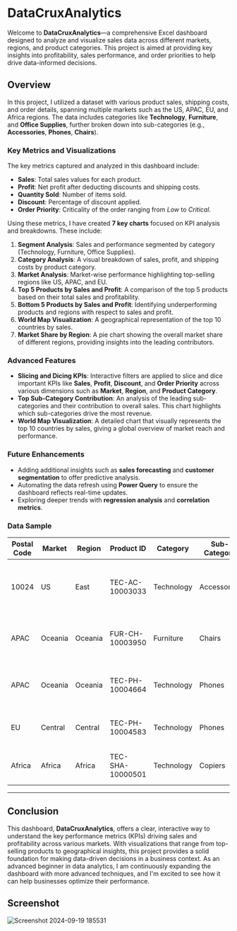 # DataCruxAnalytics

Welcome to **DataCruxAnalytics**—a comprehensive Excel dashboard designed to analyze and visualize sales data across different markets, regions, and product categories. This project is aimed at providing key insights into profitability, sales performance, and order priorities to help drive data-informed decisions.

## Overview

In this project, I utilized a dataset with various product sales, shipping costs, and order details, spanning multiple markets such as the US, APAC, EU, and Africa regions. The data includes categories like **Technology**, **Furniture**, and **Office Supplies**, further broken down into sub-categories (e.g., **Accessories**, **Phones**, **Chairs**).

### Key Metrics and Visualizations
The key metrics captured and analyzed in this dashboard include:
- **Sales**: Total sales values for each product.
- **Profit**: Net profit after deducting discounts and shipping costs.
- **Quantity Sold**: Number of items sold.
- **Discount**: Percentage of discount applied.
- **Order Priority**: Criticality of the order ranging from *Low* to *Critical*.

Using these metrics, I have created **7 key charts** focused on KPI analysis and breakdowns. These include:
1. **Segment Analysis**: Sales and performance segmented by category (Technology, Furniture, Office Supplies).
2. **Category Analysis**: A visual breakdown of sales, profit, and shipping costs by product category.
3. **Market Analysis**: Market-wise performance highlighting top-selling regions like US, APAC, and EU.
4. **Top 5 Products by Sales and Profit**: A comparison of the top 5 products based on their total sales and profitability.
5. **Bottom 5 Products by Sales and Profit**: Identifying underperforming products and regions with respect to sales and profit.
6. **World Map Visualization**: A geographical representation of the top 10 countries by sales.
7. **Market Share by Region**: A pie chart showing the overall market share of different regions, providing insights into the leading contributors.

### Advanced Features
- **Slicing and Dicing KPIs**: Interactive filters are applied to slice and dice important KPIs like **Sales**, **Profit**, **Discount**, and **Order Priority** across various dimensions such as **Market**, **Region**, and **Product Category**.
- **Top Sub-Category Contribution**: An analysis of the leading sub-categories and their contribution to overall sales. This chart highlights which sub-categories drive the most revenue.
- **World Map Visualization**: A detailed chart that visually represents the top 10 countries by sales, giving a global overview of market reach and performance.

### Future Enhancements
- Adding additional insights such as **sales forecasting** and **customer segmentation** to offer predictive analysis.
- Automating the data refresh using **Power Query** to ensure the dashboard reflects real-time updates.
- Exploring deeper trends with **regression analysis** and **correlation metrics**.

### Data Sample

| **Postal Code** | **Market** | **Region** | **Product ID**       | **Category**  | **Sub-Category** | **Product Name**                               | **Sales**  | **Quantity** | **Discount** | **Profit** | **Shipping Cost** | **Order Priority** |
|-----------------|------------|------------|----------------------|---------------|------------------|-------------------------------------------------|------------|--------------|--------------|------------|-------------------|--------------------|
| 10024           | US         | East       | TEC-AC-10003033       | Technology    | Accessories      | Plantronics CS510 - Over-the-Head Wireless Headset | 2309.65    | 7            | 0            | 762.18     | 933.57            | Critical            |
| APAC            | Oceania    | Oceania    | FUR-CH-10003950       | Furniture     | Chairs           | Novimex Executive Leather Armchair, Black         | 3709.39    | 9            | 0.1          | -288.76    | 923.63            | Critical            |
| APAC            | Oceania    | Oceania    | TEC-PH-10004664       | Technology    | Phones           | Nokia Smart Phone, with Caller ID                | 5175.17    | 9            | 0.1          | 919.97     | 915.49            | Medium              |
| EU              | Central    | Central    | TEC-PH-10004583       | Technology    | Phones           | Motorola Smart Phone, Cordless                   | 2892.51    | 5            | 0.1          | -96.54     | 910.16            | Medium              |
| Africa          | Africa     | Africa     | TEC-SHA-10000501      | Technology    | Copiers          | Sharp Wireless Fax, High-Speed                   | 2832.96    | 8            | 0            | 311.52     | 903.04            | Critical            |

---

## Conclusion

This dashboard, **DataCruxAnalytics**, offers a clear, interactive way to understand the key performance metrics (KPIs) driving sales and profitability across various markets. With visualizations that range from top-selling products to geographical insights, this project provides a solid foundation for making data-driven decisions in a business context. As an advanced beginner in data analytics, I am continuously expanding the dashboard with more advanced techniques, and I'm excited to see how it can help businesses optimize their performance.


## Screenshot
![Screenshot 2024-09-19 185531](https://github.com/user-attachments/assets/0dad44b3-a97d-4e6a-9d54-7e476764faf3)
